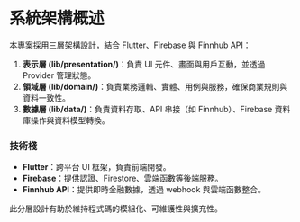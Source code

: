 # 系統架構概述

本專案採用三層架構設計，結合 Flutter、Firebase 與 Finnhub API：

1. **表示層 (lib/presentation/)**：負責 UI 元件、畫面與用戶互動，並透過 Provider 管理狀態。
2. **領域層 (lib/domain/)**：負責業務邏輯、實體、用例與服務，確保商業規則與資料一致性。
3. **數據層 (lib/data/)**：負責資料存取、API 串接（如 Finnhub）、Firebase 資料庫操作與資料模型轉換。

### 技術棧
- **Flutter**：跨平台 UI 框架，負責前端開發。
- **Firebase**：提供認證、Firestore、雲端函數等後端服務。
- **Finnhub API**：提供即時金融數據，透過 webhook 與雲端函數整合。

此分層設計有助於維持程式碼的模組化、可維護性與擴充性。 